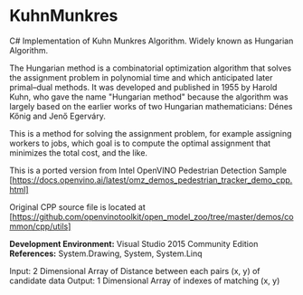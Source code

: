 # KuhnMunkres
C# Implementation of Kuhn Munkres Algorithm. Widely known as Hungarian Algorithm.

The Hungarian method is a combinatorial optimization algorithm that solves the assignment problem in polynomial time and which anticipated later primal–dual methods. It was developed and published in 1955 by Harold Kuhn, who gave the name "Hungarian method" because the algorithm was largely based on the earlier works of two Hungarian mathematicians: Dénes Kőnig and Jenő Egerváry.

This is a method for solving the assignment problem, for example assigning workers to jobs, which goal is to compute the optimal assignment that minimizes the total cost, and the like.

This is a ported version from Intel OpenVINO Pedestrian Detection Sample [https://docs.openvino.ai/latest/omz_demos_pedestrian_tracker_demo_cpp.html] 

Original CPP source file is located at [https://github.com/openvinotoolkit/open_model_zoo/tree/master/demos/common/cpp/utils]

**Development Environment:** Visual Studio 2015 Community Edition
**References:** System.Drawing, System, System.Linq

Input: 2 Dimensional Array of Distance between each pairs (x, y) of candidate data 
Output: 1 Dimensional Array of indexes of matching (x, y)  
